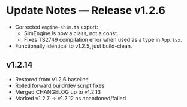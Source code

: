 # Update Notes — Release v1.2.6

- Corrected `engine-shim.ts` export:
  * SimEngine is now a class, not a const.
  * Fixes TS2749 compilation error when used as a type in `App.tsx`.
- Functionally identical to v1.2.5, just build-clean.


## v1.2.14
- Restored from v1.2.6 baseline
- Rolled forward build/dev script fixes
- Merged CHANGELOG up to v1.2.13
- Marked v1.2.7 → v1.2.12 as abandoned/failed
